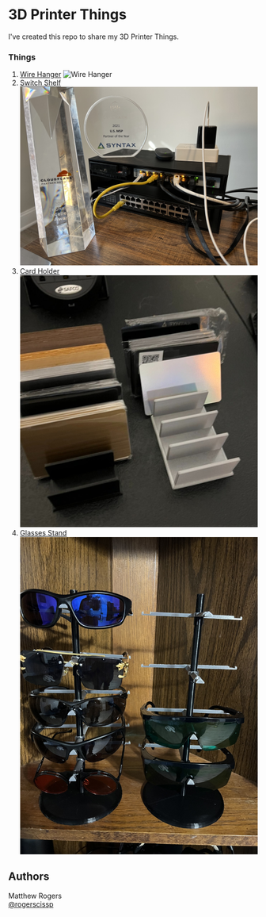 # 3D Printer Things

I've created this repo to share my 3D Printer Things.

### Things
1. [Wire Hanger](https://github.com/RamboRogers/3dprinter/tree/master/WireHanger)
![Wire Hanger](WireHanger/WireHanger-in-use.png)
2. [Switch Shelf](https://github.com/RamboRogers/3dprinter/tree/master/SwitchShelf)
![SwitchShelf](SwitchShelf/shelf.jpg)
1. [Card Holder](https://github.com/RamboRogers/3dprinter/tree/master/CardHolder)
![Cardholder](CardHolder/cardholder.jpg)
1. [Glasses Stand](https://github.com/RamboRogers/3dprinter/tree/master/GlassesStand)
![Cardholder](GlassesStand/stand.jpg)

## Authors

Matthew Rogers  
[@rogerscissp](https://twitter.com/rogerscissp)